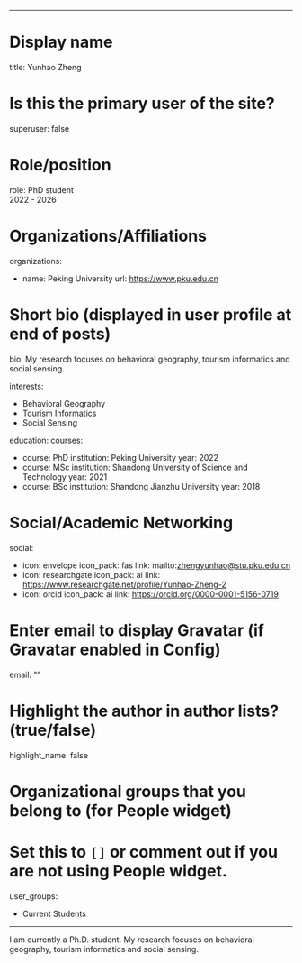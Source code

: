 
---
# Display name
title: Yunhao Zheng

# Is this the primary user of the site?
superuser: false

# Role/position
role: PhD student<br>2022 - 2026</br>

# Organizations/Affiliations
organizations:
- name: Peking University
  url: https://www.pku.edu.cn

# Short bio (displayed in user profile at end of posts)
bio: My research focuses on behavioral geography, tourism informatics and social sensing.

interests:
  - Behavioral Geography
  - Tourism Informatics
  - Social Sensing


education:
  courses:
  - course: PhD
    institution: Peking University
    year: 2022
  - course: MSc
    institution: Shandong University of Science and Technology
    year: 2021
  - course: BSc
    institution: Shandong Jianzhu University
    year: 2018


# Social/Academic Networking
social:
  - icon: envelope
    icon_pack: fas
    link: mailto:zhengyunhao@stu.pku.edu.cn
  - icon: researchgate
    icon_pack: ai
    link: https://www.researchgate.net/profile/Yunhao-Zheng-2
  - icon: orcid
    icon_pack: ai
    link: https://orcid.org/0000-0001-5156-0719


# Enter email to display Gravatar (if Gravatar enabled in Config)
email: ""

# Highlight the author in author lists? (true/false)
highlight_name: false

# Organizational groups that you belong to (for People widget)
#   Set this to `[]` or comment out if you are not using People widget.
user_groups:
- Current Students
---
I am currently a Ph.D. student. My research focuses on behavioral geography, tourism informatics and social sensing.
